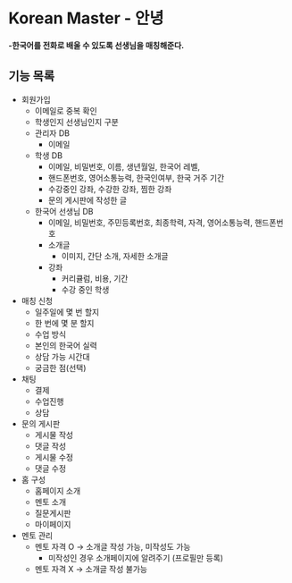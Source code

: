 # Korean Master - 안녕
#### -한국어를 전화로 배울 수 있도록 선생님을 매칭해준다.
## 기능 목록
- 회원가입
    - 이메일로 중복 확인
    - 학생인지 선생님인지 구분
    - 관리자 DB
        - 이메일
    - 학생 DB
        - 이메일, 비밀번호, 이름, 생년월일, 한국어 레벨, 
        - 핸드폰번호, 영어소통능력, 한국인여부, 한국 거주 기간
        - 수강중인 강좌, 수강한 강좌, 찜한 강좌
        - 문의 게시판에 작성한 글
    - 한국어 선생님 DB
        - 이메일, 비밀번호, 주민등록번호, 최종학력, 자격, 영어소통능력, 핸드폰번호
        - 소개글
          - 이미지, 간단 소개, 자세한 소개글
        - 강좌
            - 커리큘럼, 비용, 기간
            - 수강 중인 학생
- 매칭 신청
    - 일주일에 몇 번 할지
    - 한 번에 몇 분 할지
    - 수업 방식
    - 본인의 한국어 실력
    - 상담 가능 시간대
    - 궁금한 점(선택)
- 채팅
  - 결제
  - 수업진행
  - 상담
- 문의 게시판
  - 게시물 작성
  - 댓글 작성
  - 게시물 수정
  - 댓글 수정
- 홈 구성
  - 홈페이지 소개
  - 멘토 소개
  - 질문게시판
  - 마이페이지
- 멘토 관리
  - 멘토 자격 O -> 소개글 작성 가능, 미작성도 가능
    - 미작성인 경우 소개페이지에 알려주기 (프로필만 등록)
  - 멘토 자격 X -> 소개글 작성 불가능
  